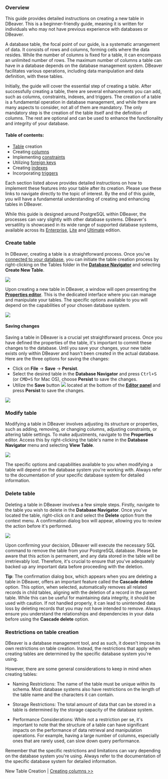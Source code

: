### Overview

This guide provides detailed instructions on creating a new table in DBeaver. This is a beginner-friendly guide,
meaning it is written for individuals who may not have previous experience with databases or DBeaver.

A database table, the focal point of our guide, is a systematic arrangement of data. It consists of rows and columns,
forming cells where the data resides. While the number of columns is fixed for a table, it can encompass an unlimited
number of rows. The maximum number of columns a table can have in a database depends on the database management system. 
DBeaver facilitates various operations, including data manipulation and data definition, with these tables.

Initially, the guide will cover the essential step of creating a table. After successfully creating a table, there are
several enhancements you can add, such as columns, constraints, indexes, and triggers. The creation
of a table is a fundamental operation in database management, and while there are many aspects to consider, not all of
them are mandatory. The only mandatory step is the creation of the table itself and the definition of columns.
The rest are optional and can be used to enhance the functionality and integrity of your database.

#### Table of contents:

* [Table](#create) creation
* Creating [columns](Columns)
* Implementing [constraints](Constraints)
* Utilizing [foreign keys](Foreign-Keys)
* Creating [indexes](Indexes) 
* Incorporating [triggers](Triggers)

Each section listed above provides detailed instructions on how to implement these features into your table after its
creation. Please use these links to navigate directly to the topic of interest. By the end of this guide, you will have
a fundamental understanding of creating and enhancing tables in DBeaver.

While this guide is designed around PostgreSQL within DBeaver, the processes can vary slightly with other database systems. 
DBeaver's versatility is showcased in its wide range of supported database systems, available across its
[Enterprise](Enterprise-Edition), [Lite](Lite-Edition) and [Ultimate](Ultimate-Edition) edition.

### Create table

In DBeaver, creating a table is a straightforward process. Once you've [connected to your database](Connect-to-Database), you can
initiate the table creation process by right-clicking on the Tables folder in the **[Database Navigator](Database-Navigator)** 
and selecting **Create New Table**.  

![](images/tutorial_images/1_CreateNewTable.png)  

Upon creating a new table in DBeaver, a window will open presenting the **[Properties editor](Properties-Editor)**.
This is the dedicated interface where you can manage and manipulate your tables. The specific options available to you
will depend on the capabilities of your chosen database system.

![](images/tutorial_images/2_NewTable_NoData.png)

#### Saving changes

Saving a table in DBeaver is a crucial yet straightforward process. Once you have defined the properties of the table,
it's important to commit these changes to the database. Until you save your changes, your new table exists only within
DBeaver and hasn't been created in the actual database. Here are the three options for saving the changes:

* Click on **File** -> **Save** -> **Persist**.
* Select the desired table in the **Database Navigator** and press <kbd>Ctrl+S</kbd> (or <kbd>CMD+S</kbd> for Mac OS),
  choose **Persist** to save the changes.
* Utilize the **Save** button ![](images/tutorial_images/10b_SaveButton.png) located at the bottom of the
  **[Editor panel](Data-Editor)** and press **Persist** to save the changes.

![](images/tutorial_images/10_Table_Save.png)

### Modify table

Modifying a table in DBeaver involves adjusting its structure or properties, such as adding, removing, or changing
columns, adjusting constraints, or altering table settings. To make adjustments, navigate to the **Properties** editor.
Access this by right-clicking the table's name in the **Database Navigator** menu and selecting **View Table**.  

![](images/tutorial_images/3_View_Table.png)  

The specific options and capabilities available to you when modifying a table will depend on the database
system you're working with. Always refer to the documentation of your specific database system for detailed information.

### Delete table

Deleting a table in DBeaver involves a few simple steps. Firstly, navigate to the table you wish to delete in the
**Database Navigator**. Once you've located the table, right-click on it and select the **Delete** option from the context
menu. A confirmation dialog box will appear, allowing you to review the action before it's performed.

![](images/tutorial_images/3a_Delete_Table.png)  

Upon confirming your decision, DBeaver will execute the necessary SQL command to remove the table from your PostgreSQL
database. Please be aware that this action is permanent, and any data stored in the table will be irretrievably lost.
Therefore, it's crucial to ensure that you've adequately backed up any important data before proceeding with the
deletion.

**Tip**: The confirmation dialog box, which appears when you are deleting a table in DBeaver, offers an important
feature called the **Cascade delete** option. This option, when selected, automatically removes all related records in child
tables, aligning with the deletion of a record in the parent table. While this can be useful for maintaining data
integrity, it should be used with caution. If not handled properly, it can lead to unintended data loss by deleting 
records that you may not have intended to remove. Always ensure you understand the relationships and dependencies in
your data before using the **Cascade delete** option.

### Restrictions on table creation

DBeaver is a database management tool, and as such, it doesn't impose its own restrictions on table creation. Instead,
the restrictions that apply when creating tables are determined by the specific database system you're using.

However, there are some general considerations to keep in mind when creating tables:

* Naming Restrictions: The name of the table must be unique within its schema. Most database systems also have
  restrictions on the length of the table name and the characters it can contain.

* Storage Restrictions: The total amount of data that can be stored in a table is determined by the storage capacity of
  the database system.

* Performance Considerations: While not a restriction per se, it's important to note that the structure of a table can
  have significant impacts on the performance of data retrieval and manipulation operations. For example, having a large
  number of columns, especially ones that are rarely used, can slow down query performance.


Remember that the specific restrictions and limitations can vary depending on the database system you're using. Always
refer to the documentation of the specific database system for detailed information.

 New Table Creation | [Creating columns >>](Columns)


